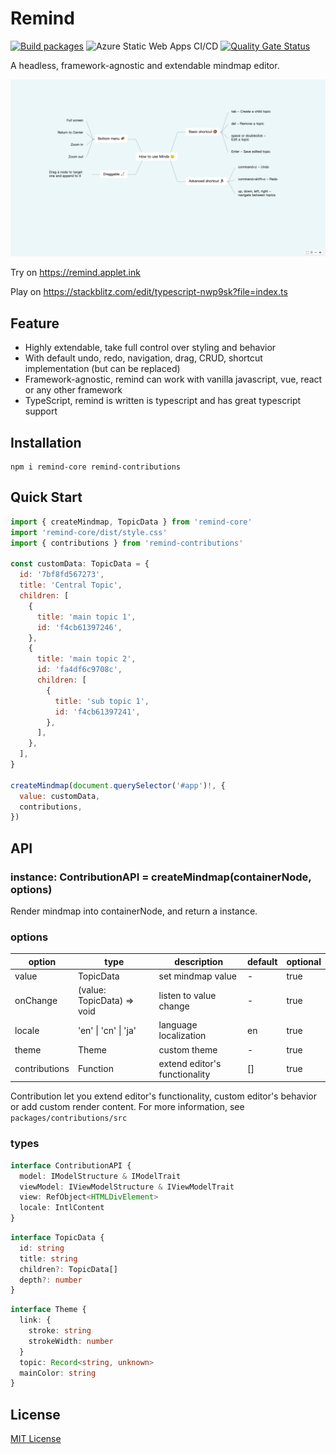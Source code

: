 # Remind

[![Build packages](https://github.com/luvsic3/remind/actions/workflows/main.yml/badge.svg)](https://github.com/luvsic3/remind/actions/workflows/main.yml)
![Azure Static Web Apps CI/CD](https://github.com/luvsic3/remind/workflows/Azure%20Static%20Web%20Apps%20CI/CD/badge.svg)
[![Quality Gate Status](https://sonarcloud.io/api/project_badges/measure?project=unhandledrejection_mindx&metric=alert_status)](https://sonarcloud.io/dashboard?id=unhandledrejection_mindx) 

A headless, framework-agnostic and extendable mindmap editor.

![](./demo.jpg)

Try on https://remind.applet.ink

Play on https://stackblitz.com/edit/typescript-nwp9sk?file=index.ts

## Feature

 * Highly extendable, take full control over styling and behavior
 * With default undo, redo, navigation, drag, CRUD, shortcut implementation (but can be replaced)
 * Framework-agnostic, remind can work with vanilla javascript, vue, react or any other framework
 * TypeScript, remind is written is typescript and has great typescript support

## Installation

```shell
npm i remind-core remind-contributions
```

## Quick Start

```JavaScript
import { createMindmap, TopicData } from 'remind-core'
import 'remind-core/dist/style.css'
import { contributions } from 'remind-contributions'

const customData: TopicData = {
  id: '7bf8fd567273',
  title: 'Central Topic',
  children: [
    {
      title: 'main topic 1',
      id: 'f4cb61397246',
    },
    {
      title: 'main topic 2',
      id: 'fa4df6c9708c',
      children: [
        {
          title: 'sub topic 1',
          id: 'f4cb61397241',
        },
      ],
    },
  ],
}

createMindmap(document.querySelector('#app')!, {
  value: customData,
  contributions,
})
```

## API

### instance: ContributionAPI = createMindmap(containerNode, options)

Render mindmap into containerNode, and return a instance.

### options

| option        | type                         | description                    | default | optional |
| ------------- | ---------------------------- | ------------------------------ | ------- | -------- |
| value         | TopicData                    | set mindmap value          | -       | true     |
| onChange      | (value: TopicData) => void   | listen to value change | -       | true     |
| locale        | 'en' &#124; 'cn' &#124; 'ja' | language localization          | en      | true     |
| theme         | Theme                        | custom theme                   | -       | true     |
| contributions | Function                     | extend editor's functionality  | []      | true     |

Contribution let you extend editor's functionality, custom editor's behavior or add custom render content.
For more information, see `packages/contributions/src` 

### types

```typescript
interface ContributionAPI {
  model: IModelStructure & IModelTrait
  viewModel: IViewModelStructure & IViewModelTrait
  view: RefObject<HTMLDivElement>
  locale: IntlContent
}
```

```typescript
interface TopicData {
  id: string
  title: string
  children?: TopicData[]
  depth?: number
}
```

```typescript
interface Theme {
  link: {
    stroke: string
    strokeWidth: number
  }
  topic: Record<string, unknown>
  mainColor: string
}
```

## License

[MIT License](https://github.com/luvsic3/remind/blob/master/LICENSE)
